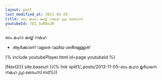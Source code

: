```yaml
---
layout: post
last_modified_at: 2021-03-29
title: ഓം മഹാ കയ്യ് നമഹ ൧൧ ടൈംസ്
youtubeId: 7EI_SuR6oJ0
---
```

 
 
 ഓം മഹാ കയ്യ് നമഹ 
 
 -  ആർക്കാണ് വളരെ വലിയ ശരീരമുള്ളത് 
 
  
 
  
 
 
 
 
 
 


{% include youtubePlayer.html id=page.youtubeId %}
 
[Next]({{ site.baseurl }}{% link  split1/_posts/2013-11-05-ഓം മഹാ മൂർധനെ നമഹ ൧൧ ടൈംസ്.md%})
 
